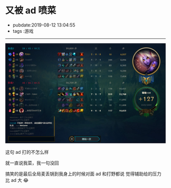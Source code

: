 # 又被 ad 喷菜

- pubdate:2019-08-12 13:04:55
- tags :游戏

---

![战绩图](./img/20190812010043.png)

这句 ad 打的不怎么样

就一直说我菜，我一句没回

搞笑的是最后全局麦丢锅到我身上的时候对面 ad 和打野都说 觉得辅助给的压力比 ad 大 😂
